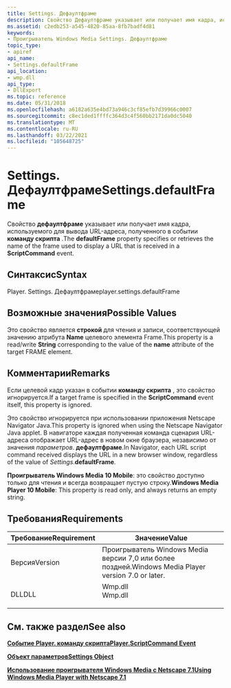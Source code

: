 ```yaml
---
title: Settings. Дефаултфраме
description: Свойство Дефаултфраме указывает или получает имя кадра, используемого для вывода URL-адреса, полученного в событии команду скрипта.
ms.assetid: c2edb253-a545-4820-85aa-8fb7badf4d81
keywords:
- Проигрыватель Windows Media Settings. Дефаултфраме
topic_type:
- apiref
api_name:
- Settings.defaultFrame
api_location:
- wmp.dll
api_type:
- DllExport
ms.topic: reference
ms.date: 05/31/2018
ms.openlocfilehash: a6182a635e4bd73a946c3cf85efb7d39966c0007
ms.sourcegitcommit: c8ec1ded1ffffc364d3c4f560bb2171da0dc5040
ms.translationtype: MT
ms.contentlocale: ru-RU
ms.lasthandoff: 03/22/2021
ms.locfileid: "105648725"
---
```

# <a name="settingsdefaultframe"></a><span data-ttu-id="98c48-104">Settings. Дефаултфраме</span><span class="sxs-lookup"><span data-stu-id="98c48-104">Settings.defaultFrame</span></span>

<span data-ttu-id="98c48-105">Свойство **дефаултфраме** указывает или получает имя кадра, используемого для вывода URL-адреса, полученного в событии **команду скрипта** .</span><span class="sxs-lookup"><span data-stu-id="98c48-105">The **defaultFrame** property specifies or retrieves the name of the frame used to display a URL that is received in a **ScriptCommand** event.</span></span>

## <a name="syntax"></a><span data-ttu-id="98c48-106">Синтаксис</span><span class="sxs-lookup"><span data-stu-id="98c48-106">Syntax</span></span>

<span data-ttu-id="98c48-107">Player. Settings. Дефаултфраме</span><span class="sxs-lookup"><span data-stu-id="98c48-107">player.settings.defaultFrame</span></span>

## <a name="possible-values"></a><span data-ttu-id="98c48-108">Возможные значения</span><span class="sxs-lookup"><span data-stu-id="98c48-108">Possible Values</span></span>

<span data-ttu-id="98c48-109">Это свойство является **строкой** для чтения и записи, соответствующей значению атрибута **Name** целевого элемента Frame.</span><span class="sxs-lookup"><span data-stu-id="98c48-109">This property is a read/write **String** corresponding to the value of the **name** attribute of the target FRAME element.</span></span>

## <a name="remarks"></a><span data-ttu-id="98c48-110">Комментарии</span><span class="sxs-lookup"><span data-stu-id="98c48-110">Remarks</span></span>

<span data-ttu-id="98c48-111">Если целевой кадр указан в событии **команду скрипта** , это свойство игнорируется.</span><span class="sxs-lookup"><span data-stu-id="98c48-111">If a target frame is specified in the **ScriptCommand** event itself, this property is ignored.</span></span>

<span data-ttu-id="98c48-112">Это свойство игнорируется при использовании приложения Netscape Navigator Java.</span><span class="sxs-lookup"><span data-stu-id="98c48-112">This property is ignored when using the Netscape Navigator Java applet.</span></span> <span data-ttu-id="98c48-113">В навигаторе каждая полученная команда сценария URL-адреса отображает URL-адрес в новом окне браузера, независимо от значения *параметров*. **дефаултфраме**.</span><span class="sxs-lookup"><span data-stu-id="98c48-113">In Navigator, each URL script command received displays the URL in a new browser window, regardless of the value of *Settings*.**defaultFrame**.</span></span>

<span data-ttu-id="98c48-114">**Проигрыватель Windows Media 10 Mobile**: это свойство доступно только для чтения и всегда возвращает пустую строку.</span><span class="sxs-lookup"><span data-stu-id="98c48-114">**Windows Media Player 10 Mobile**: This property is read only, and always returns an empty string.</span></span>

## <a name="requirements"></a><span data-ttu-id="98c48-115">Требования</span><span class="sxs-lookup"><span data-stu-id="98c48-115">Requirements</span></span>



| <span data-ttu-id="98c48-116">Требование</span><span class="sxs-lookup"><span data-stu-id="98c48-116">Requirement</span></span> | <span data-ttu-id="98c48-117">Значение</span><span class="sxs-lookup"><span data-stu-id="98c48-117">Value</span></span> |
|--------------------|------------------------------------------------------------------------------------|
| <span data-ttu-id="98c48-118">Версия</span><span class="sxs-lookup"><span data-stu-id="98c48-118">Version</span></span><br/> | <span data-ttu-id="98c48-119">Проигрыватель Windows Media версии 7,0 или более поздней.</span><span class="sxs-lookup"><span data-stu-id="98c48-119">Windows Media Player version 7.0 or later.</span></span><br/>                              |
| <span data-ttu-id="98c48-120">DLL</span><span class="sxs-lookup"><span data-stu-id="98c48-120">DLL</span></span><br/>     | <dl> <span data-ttu-id="98c48-121"><dt>Wmp.dll</dt></span><span class="sxs-lookup"><span data-stu-id="98c48-121"><dt>Wmp.dll</dt></span></span> </dl> |



## <a name="see-also"></a><span data-ttu-id="98c48-122">См. также раздел</span><span class="sxs-lookup"><span data-stu-id="98c48-122">See also</span></span>

<dl> <dt>

[<span data-ttu-id="98c48-123">**Событие Player. команду скрипта**</span><span class="sxs-lookup"><span data-stu-id="98c48-123">**Player.ScriptCommand Event**</span></span>](player-player-scriptcommand.md)
</dt> <dt>

[<span data-ttu-id="98c48-124">**Объект параметров**</span><span class="sxs-lookup"><span data-stu-id="98c48-124">**Settings Object**</span></span>](settings-object.md)
</dt> <dt>

[<span data-ttu-id="98c48-125">**Использование проигрывателя Windows Media с Netscape 7.1**</span><span class="sxs-lookup"><span data-stu-id="98c48-125">**Using Windows Media Player with Netscape 7.1**</span></span>](using-windows-media-player-with-netscape-7-1.md)
</dt> </dl>

 

 





